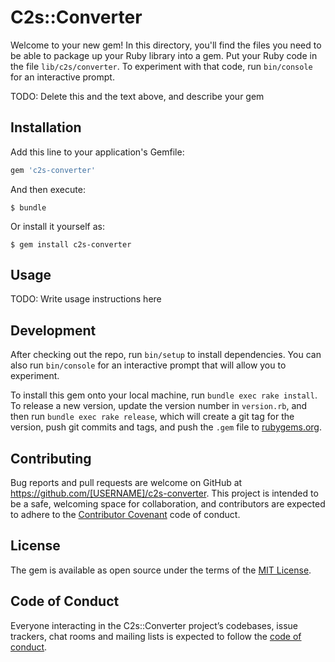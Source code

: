 # C2s::Converter

Welcome to your new gem! In this directory, you'll find the files you need to be able to package up your Ruby library into a gem. Put your Ruby code in the file `lib/c2s/converter`. To experiment with that code, run `bin/console` for an interactive prompt.

TODO: Delete this and the text above, and describe your gem

## Installation

Add this line to your application's Gemfile:

```ruby
gem 'c2s-converter'
```

And then execute:

    $ bundle

Or install it yourself as:

    $ gem install c2s-converter

## Usage

TODO: Write usage instructions here

## Development

After checking out the repo, run `bin/setup` to install dependencies. You can also run `bin/console` for an interactive prompt that will allow you to experiment.

To install this gem onto your local machine, run `bundle exec rake install`. To release a new version, update the version number in `version.rb`, and then run `bundle exec rake release`, which will create a git tag for the version, push git commits and tags, and push the `.gem` file to [rubygems.org](https://rubygems.org).

## Contributing

Bug reports and pull requests are welcome on GitHub at https://github.com/[USERNAME]/c2s-converter. This project is intended to be a safe, welcoming space for collaboration, and contributors are expected to adhere to the [Contributor Covenant](http://contributor-covenant.org) code of conduct.

## License

The gem is available as open source under the terms of the [MIT License](https://opensource.org/licenses/MIT).

## Code of Conduct

Everyone interacting in the C2s::Converter project’s codebases, issue trackers, chat rooms and mailing lists is expected to follow the [code of conduct](https://github.com/[USERNAME]/c2s-converter/blob/master/CODE_OF_CONDUCT.md).

